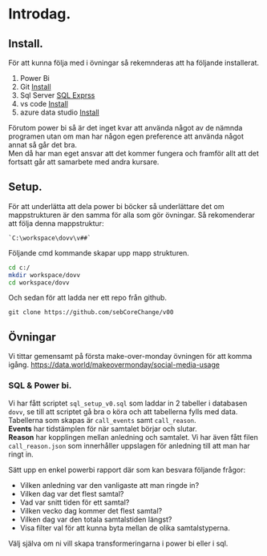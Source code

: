 # Introdag.

## Install. 
För att kunna följa med i övningar så rekemnderas att ha följande installerat.
1. Power Bi 
1. Git [Install](https://git-scm.com/downloads)
1. Sql Server [SQL Exprss](https://www.microsoft.com/en-us/sql-server/sql-server-downloads?msockid=33185f4e39a6673b162e4bc138296633)
1. vs code [Install](https://code.visualstudio.com/Download)
1. azure data studio [Install](https://learn.microsoft.com/en-us/azure-data-studio/download-azure-data-studio?tabs=win-install%2Cwin-user-install%2Credhat-install%2Cwindows-uninstall%2Credhat-uninstall)

Förutom power bi så är det inget kvar att använda något av de nämnda programen utan om man har någon egen preference att använda något annat så går det bra.  
Men då har man eget ansvar att det kommer fungera och framför allt att det fortsatt går att samarbete med andra kursare. 

## Setup. 

För att underlätta att dela power bi böcker så underlättare det om mappstrukturen är den samma för alla som gör övningar.
Så rekomenderar att följa denna mappstruktur: 

    `C:\workspace\dovv\v##`
Följande cmd kommande skapar upp mapp strukturen.
``` bash 
cd c:/ 
mkdir workspace/dovv 
cd workspace/dovv
```
Och sedan för att ladda ner ett repo från github. 
```
git clone https://github.com/sebCoreChange/v00 
```

## Övningar

Vi tittar gemensamt på första make-over-monday övningen för att komma igång. 
https://data.world/makeovermonday/social-media-usage


### SQL & Power bi.

Vi har fått scriptet `sql_setup_v0.sql` som laddar in 2 tabeller i databasen `dovv`, se till att scriptet gå bra o köra och att tabellerna fylls med data.  
Tabellerna som skapas är `call_events` samt `call_reason`.  
**Events** har tidstämplen för när samtalet börjar och slutar.  
**Reason** har kopplingen mellan anledning och samtalet. 
Vi har även fått filen `call_reason.json` som innerhåller uppslagen för anledning till att man har ringt in.  

Sätt upp en enkel powerbi rapport där som kan besvara följande frågor: 
- Vilken anledning var den vanligaste att man ringde in?
- Vilken dag var det flest samtal? 
- Vad var snitt tiden för ett samtal? 
- Vilken vecko dag kommer det flest samtal? 
- Vilken dag var den totala samtalstiden längst? 
- Visa filter val för att kunna byta mellan de olika samtalstyperna. 

Välj själva om ni vill skapa transformeringarna i power bi eller i sql. 